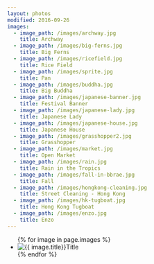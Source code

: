 ```yaml
---
layout: photos
modified: 2016-09-26
images:
  - image_path: /images/archway.jpg
    title: Archway
  - image_path: /images/big-ferns.jpg
    title: Big Ferns
  - image_path: /images/ricefield.jpg
    title: Rice Field
  - image_path: /images/sprite.jpg
    title: Pan
  - image_path: /images/buddha.jpg
    title: Big Buddha
  - image_path: /images/japanese-banner.jpg
    title: Festival Banner
  - image_path: /images/japanese-lady.jpg
    title: Japanese Lady
  - image_path: /images/japanese-house.jpg
    title: Japanese House
  - image_path: /images/grasshopper2.jpg
    title: Grasshopper
  - image_path: /images/market.jpg
    title: Open Market
  - image_path: /images/rain.jpg
    title: Rain in the Tropics
  - image_path: /images/fall-in-bbrae.jpg
    title: Fall
  - image_path: /images/hongkong-cleaning.jpg
    title: Street Cleaning - Hong Kong
  - image_path: /images/hk-tugboat.jpg
    title: Hong Kong Tugboat
  - image_path: /images/enzo.jpg
    title: Enzo
---
```



<ul class="photo-gallery">
  {% for image in page.images %}
    <li><img src="{{ image.image_path }}" alt="{{ image.title}}"/>Title</li>
  {% endfor %}
</ul>